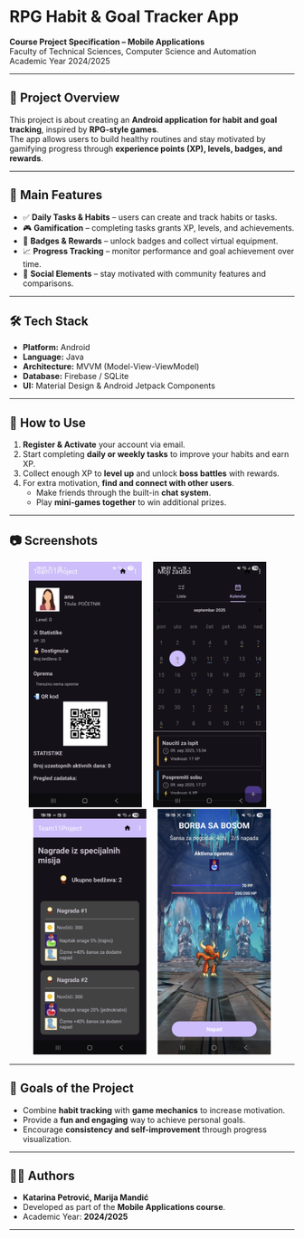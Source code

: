 # RPG Habit & Goal Tracker App  

**Course Project Specification – Mobile Applications**  
Faculty of Technical Sciences, Computer Science and Automation  
Academic Year 2024/2025  

---

## 📌 Project Overview  
This project is about creating an **Android application for habit and goal tracking**, inspired by **RPG-style games**.  
The app allows users to build healthy routines and stay motivated by gamifying progress through **experience points (XP), levels, badges, and rewards**.  

---

## 🎯 Main Features  
- ✅ **Daily Tasks & Habits** – users can create and track habits or tasks.  
- 🎮 **Gamification** – completing tasks grants XP, levels, and achievements.  
- 🏅 **Badges & Rewards** – unlock badges and collect virtual equipment.  
- 📈 **Progress Tracking** – monitor performance and goal achievement over time.  
- 👥 **Social Elements** – stay motivated with community features and comparisons.  

---

## 🛠️ Tech Stack  
- **Platform:** Android  
- **Language:** Java  
- **Architecture:** MVVM (Model-View-ViewModel)  
- **Database:** Firebase / SQLite  
- **UI:** Material Design & Android Jetpack Components  

---

## 📖 How to Use  
1. **Register & Activate** your account via email.  
2. Start completing **daily or weekly tasks** to improve your habits and earn XP.  
3. Collect enough XP to **level up** and unlock **boss battles** with rewards.  
4. For extra motivation, **find and connect with other users**.  
   - Make friends through the built-in **chat system**.  
   - Play **mini-games together** to win additional prizes.  

---

## 📷 Screenshots  

<p align="center">
  <img src="screenshots/profile.jpg" alt="Profile" width="200"/> &nbsp;&nbsp;&nbsp;
  <img src="screenshots/calendar.jpg" alt="Tasks & Calendar" width="200"/> &nbsp;&nbsp;&nbsp;
  <img src="screenshots/rewards.jpg" alt="Rewards" width="200"/> &nbsp;&nbsp;&nbsp;
  <img src="screenshots/boss.jpg" alt="Boss Battle" width="200"/>
</p>

---

## 🚀 Goals of the Project  
- Combine **habit tracking** with **game mechanics** to increase motivation.  
- Provide a **fun and engaging** way to achieve personal goals.  
- Encourage **consistency and self-improvement** through progress visualization.  

---

## 👩‍💻 Authors  
- **Katarina Petrović, Marija Mandić**
- Developed as part of the **Mobile Applications course**.  
- Academic Year: **2024/2025**  

---
